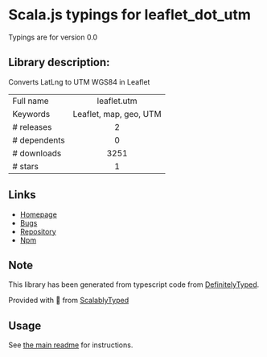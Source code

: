
# Scala.js typings for leaflet_dot_utm

Typings are for version 0.0

## Library description:
Converts LatLng to UTM WGS84 in Leaflet

|                    |                 |
| ------------------ | :-------------: |
| Full name          | leaflet.utm |
| Keywords           | Leaflet, map, geo, UTM |
| # releases         | 2 |
| # dependents       | 0 |
| # downloads        | 3251 |
| # stars            | 1 |

## Links
- [Homepage](https://github.com/jjimenezshaw/Leaflet.UTM#readme)
- [Bugs](https://github.com/jjimenezshaw/Leaflet.UTM/issues)
- [Repository](https://github.com/jjimenezshaw/Leaflet.UTM)
- [Npm](https://www.npmjs.com/package/leaflet.utm)
    


## Note
This library has been generated from typescript code from [DefinitelyTyped](https://definitelytyped.org).

Provided with :purple_heart: from [ScalablyTyped](https://github.com/oyvindberg/ScalablyTyped)

## Usage
See [the main readme](../../readme.md) for instructions.



